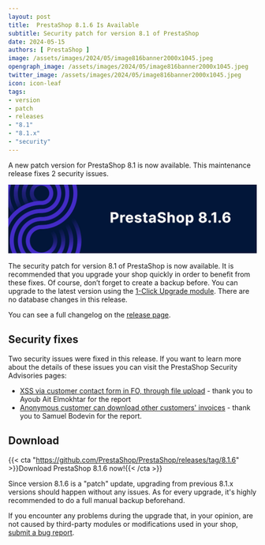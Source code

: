 ```yaml
---
layout: post
title:  PrestaShop 8.1.6 Is Available
subtitle: Security patch for version 8.1 of PrestaShop
date: 2024-05-15
authors: [ PrestaShop ]
image: /assets/images/2024/05/image816banner2000x1045.jpeg
opengraph_image: /assets/images/2024/05/image816banner2000x1045.jpeg
twitter_image: /assets/images/2024/05/image816banner2000x1045.jpeg
icon: icon-leaf
tags:
- version
- patch
- releases
- "8.1"
- "8.1.x"
- "security"
---
```


A new patch version for PrestaShop 8.1 is now available. This maintenance release fixes 2 security issues.

![8.1.6 is available!](/assets/images/2024/05/image816banner2000x553.jpeg)

The security patch for version 8.1 of PrestaShop is now available. It is recommended that you upgrade your shop quickly in order to benefit from these fixes. Of course, don’t forget to create a backup before. You can upgrade to the latest version using the [1-Click Upgrade module](https://github.com/PrestaShop/autoupgrade/releases/). There are no database changes in this release.

You can see a full changelog on the [release page](https://github.com/PrestaShop/PrestaShop/releases/tag/8.1.6).

## Security fixes

Two security issues were fixed in this release. If you want to learn more about the details of these issues you can visit the PrestaShop Security Advisories pages:

- [XSS via customer contact form in FO, through file upload](https://github.com/PrestaShop/PrestaShop/security/advisories/GHSA-45vm-3j38-7p78) - thank you to Ayoub Ait Elmokhtar for the report
- [Anonymous customer can download other customers' invoices](https://github.com/PrestaShop/PrestaShop/security/advisories/GHSA-7pjr-2rgh-fc5g) - thank you to Samuel Bodevin for the report.

## Download

{{< cta "https://github.com/PrestaShop/PrestaShop/releases/tag/8.1.6" >}}Download PrestaShop 8.1.6 now!{{< /cta >}}

Since version 8.1.6 is a "patch" update, upgrading from previous 8.1.x versions should happen without any issues. As for every upgrade, it's highly recommended to do a full manual backup beforehand.

If you encounter any problems during the upgrade that, in your opinion, are not caused by third-party modules or modifications used in your shop, [submit a bug report](https://www.prestashop-project.org/get-involved/report-issues/).
